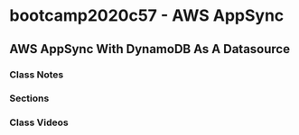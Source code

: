 # bootcamp2020c57 - AWS AppSync

## AWS AppSync With DynamoDB As A Datasource

### Class Notes

### Sections

### Class Videos
